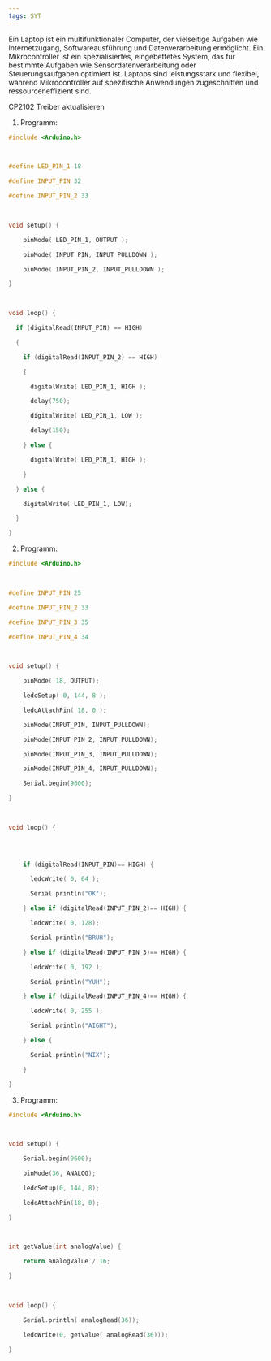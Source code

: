 ```yaml
---
tags: SYT
---
```

Ein Laptop ist ein multifunktionaler Computer, der vielseitige Aufgaben wie Internetzugang, Softwareausführung und Datenverarbeitung ermöglicht. Ein Mikrocontroller ist ein spezialisiertes, eingebettetes System, das für bestimmte Aufgaben wie Sensordatenverarbeitung oder Steuerungsaufgaben optimiert ist. Laptops sind leistungsstark und flexibel, während Mikrocontroller auf spezifische Anwendungen zugeschnitten und ressourceneffizient sind.


CP2102 Treiber aktualisieren

1. Programm:
```c++
#include <Arduino.h>

  

#define LED_PIN_1 18

#define INPUT_PIN 32

#define INPUT_PIN_2 33

  

void setup() {

    pinMode( LED_PIN_1, OUTPUT );

    pinMode( INPUT_PIN, INPUT_PULLDOWN );

    pinMode( INPUT_PIN_2, INPUT_PULLDOWN );

}

  

void loop() {

  if (digitalRead(INPUT_PIN) == HIGH)

  {

    if (digitalRead(INPUT_PIN_2) == HIGH)

    {

      digitalWrite( LED_PIN_1, HIGH );

      delay(750);

      digitalWrite( LED_PIN_1, LOW );

      delay(150);

    } else {

      digitalWrite( LED_PIN_1, HIGH );

    }

  } else {

    digitalWrite( LED_PIN_1, LOW);

  }

}
```

2. Programm:
```c++
#include <Arduino.h>

  

#define INPUT_PIN 25

#define INPUT_PIN_2 33

#define INPUT_PIN_3 35

#define INPUT_PIN_4 34

  

void setup() {

    pinMode( 18, OUTPUT);

    ledcSetup( 0, 144, 8 );

    ledcAttachPin( 18, 0 );

    pinMode(INPUT_PIN, INPUT_PULLDOWN);

    pinMode(INPUT_PIN_2, INPUT_PULLDOWN);

    pinMode(INPUT_PIN_3, INPUT_PULLDOWN);

    pinMode(INPUT_PIN_4, INPUT_PULLDOWN);

    Serial.begin(9600);

}

  

void loop() {

  
  

    if (digitalRead(INPUT_PIN)== HIGH) {

      ledcWrite( 0, 64 );

      Serial.println("OK");

    } else if (digitalRead(INPUT_PIN_2)== HIGH) {

      ledcWrite( 0, 128);

      Serial.println("BRUH");

    } else if (digitalRead(INPUT_PIN_3)== HIGH) {

      ledcWrite( 0, 192 );

      Serial.println("YUH");

    } else if (digitalRead(INPUT_PIN_4)== HIGH) {

      ledcWrite( 0, 255 );

      Serial.println("AIGHT");

    } else {

      Serial.println("NIX");

    }

}
```

3. Programm:
```c++
#include <Arduino.h>

  

void setup() {

    Serial.begin(9600);

    pinMode(36, ANALOG);

    ledcSetup(0, 144, 8);

    ledcAttachPin(18, 0);

}

  

int getValue(int analogValue) {

    return analogValue / 16;

}

  

void loop() {

    Serial.println( analogRead(36));

    ledcWrite(0, getValue( analogRead(36)));

}
```